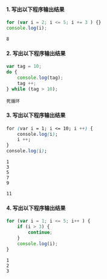 #### 1. 写出以下程序输出结果

```js
for (var i = 2; i <= 5; i += 3 ) {}
console.log(i);
```

```
8
```





#### 2. 写出以下程序输出结果

```js
var tag = 10;
do {
    console.log(tag);
    tag ++;
} while (tag > 10);
```

```
死循环
```







#### 3. 写出以下程序输出结果

```css
for (var i = 1; i <= 10; i ++) {
    console.log(i);
    i ++;
}
console.log(i);
```

```
1
3
5
7
9

11
```





#### 4. 写出以下程序输出结果

```js
for (var i = 1; i <= 5; i++ ) {
    if (i > 3) {
        continue;  
    }
    console.log(i);
}
```

```
1
2
3
```



